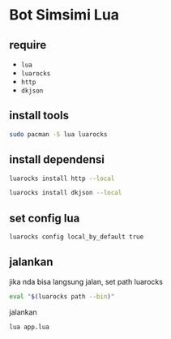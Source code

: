 # Bot Simsimi Lua

## require

- `lua`
- `luarocks`
- `http`
- `dkjson`

## install tools

```bash
sudo pacman -S lua luarocks
```

## install dependensi

```bash
luarocks install http --local
```

```bash
luarocks install dkjson --local
```

## set config lua

```bash
luarocks config local_by_default true
```

## jalankan

jika nda bisa langsung jalan, set path luarocks

```bash
eval "$(luarocks path --bin)"
```

jalankan

```bash
lua app.lua
```
